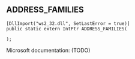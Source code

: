 ## ADDRESS_FAMILIES

```
[DllImport("ws2_32.dll", SetLastError = true)]
public static extern IntPtr ADDRESS_FAMILIES(
   
);
```

Microsoft documentation: (TODO)
